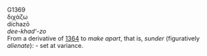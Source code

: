 <body>
  <p>G1369<br>  διχάζω  <br> dichazō  <br><i>dee-khad‘-zo </i><br>From a derivative of <a href="g1364.htm">1364</a>  to <i>make</i> <i>apart</i>, that is, <i>sunder</i> (figuratively <i>alienate</i>): - set at variance.<br></p>
 </body>